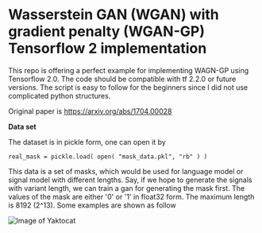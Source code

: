 # Wasserstein GAN (WGAN) with gradient penalty (WGAN-GP) Tensorflow 2 implementation

This repo is offering a perfect example for implementing WAGN-GP using Tensorflow 2.0. The code should be compatible with tf 2.2.0 or future versions.
The script is easy to follow for the beginners since I did not use complicated python structures. 

Original paper is https://arxiv.org/abs/1704.00028

**Data set**

The dataset is in pickle form, one can open it by

```
real_mask = pickle.load( open( "mask_data.pkl", "rb" ) )
```
This data is a set of masks, which would be used for language model or signal model with different lengths. Say, if we hope to generate the signals with variant length, we can train a gan for generating the mask first. The values of the mask are either '0' or '1' in float32 form. The maximum length is 8192 (2^13). Some examples are shown as follow

![Image of Yaktocat](https://github.com/bigmao8576/WGAN_GP_MASK/blob/master/real_data.png)
